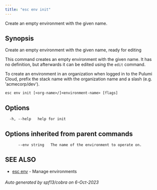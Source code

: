 ```yaml
---
title: "esc env init"
---
```




Create an empty environment with the given name.

## Synopsis

Create an empty environment with the given name, ready for editing

This command creates an empty environment with the given name. It has no definition,
but afterwards it can be edited using the `edit` command.

To create an environment in an organization when logged in to the Pulumi Cloud,
prefix the stack name with the organization name and a slash (e.g. 'acmecorp/dev').


```
esc env init [<org-name>/]<environment-name> [flags]
```

## Options

```
  -h, --help   help for init
```

## Options inherited from parent commands

```
      --env string   The name of the environment to operate on.
```

## SEE ALSO

* [esc env](/docs/using-pulumi/esc/esc_env/)	 - Manage environments

###### Auto generated by spf13/cobra on 6-Oct-2023
